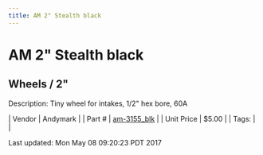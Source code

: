 ```yaml
---
title: AM 2" Stealth black
---
```


# AM 2" Stealth black
## Wheels / 2"
Description: 	Tiny wheel for intakes, 1/2" hex bore, 60A 

| Vendor | Andymark | 
| Part # | [am-3155_blk](http://www.andymark.com/product-p/am-3155_Blk.htm) | 
| Unit Price | $5.00 | 
| Tags: |  | 

Last updated: Mon May 08 09:20:23 PDT 2017